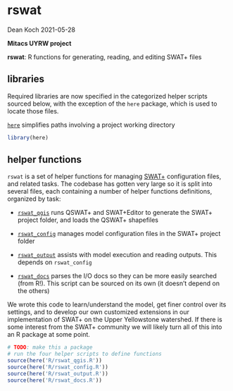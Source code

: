 rswat
================
Dean Koch
2021-05-28

**Mitacs UYRW project**

**rswat**: R functions for generating, reading, and editing SWAT+ files

## libraries

Required libraries are now specified in the categorized helper scripts
sourced below, with the exception of the `here` package, which is used
to locate those files.

[`here`](https://cran.r-project.org/web/packages/here/index.html)
simplifies paths involving a project working directory

``` r
library(here)
```

## helper functions

`rswat` is a set of helper functions for managing
[SWAT+](https://swat.tamu.edu/software/plus/) configuration files, and
related tasks. The codebase has gotten very large so it is split into
several files, each containing a number of helper functions definitions,
organized by task:

  - [`rswat_qgis`](https://github.com/deankoch/UYRW_data/blob/master/markdown/rswat_qgis.md)
    runs QSWAT+ and SWAT+Editor to generate the SWAT+ project folder,
    and loads the QSWAT+ shapefiles

  - [`rswat_config`](https://github.com/deankoch/UYRW_data/blob/master/markdown/rswat_config.md)
    manages model configuration files in the SWAT+ project folder

  - [`rswat_output`](https://github.com/deankoch/UYRW_data/blob/master/markdown/rswat_output.md)
    assists with model execution and reading outputs. This depends on
    `rswat_config`

  - [`rswat_docs`](https://github.com/deankoch/UYRW_data/blob/master/markdown/rswat_docs.md)
    parses the I/O docs so they can be more easily searched (from R\!).
    This script can be sourced on its own (it doesn’t depend on the
    others)

We wrote this code to learn/understand the model, get finer control over
its settings, and to develop our own customized extensions in our
implementation of SWAT+ on the Upper Yellowstone watershed. If there is
some interest from the SWAT+ community we will likely turn all of this
into an R package at some point.

``` r
# TODO: make this a package
# run the four helper scripts to define functions
source(here('R/rswat_qgis.R'))
source(here('R/rswat_config.R'))
source(here('R/rswat_output.R'))
source(here('R/rswat_docs.R'))
```
